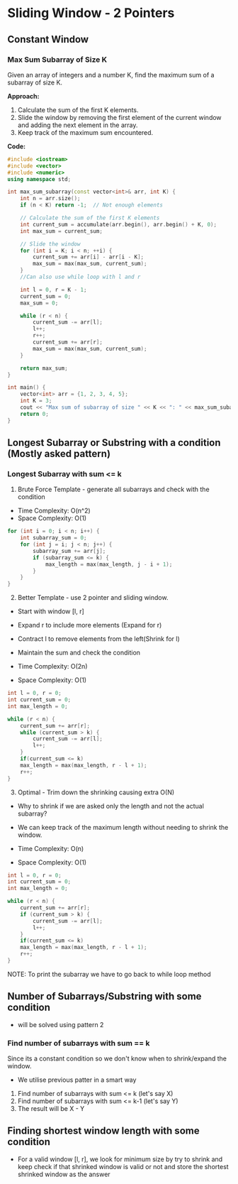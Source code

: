 # Sliding Window - 2 Pointers

## Constant Window

### Max Sum Subarray of Size K

Given an array of integers and a number K, find the maximum sum of a subarray of size K.

**Approach:**
1. Calculate the sum of the first K elements.
2. Slide the window by removing the first element of the current window and adding the next element in the array.
3. Keep track of the maximum sum encountered.

**Code:**
```cpp
#include <iostream>
#include <vector>
#include <numeric>
using namespace std;

int max_sum_subarray(const vector<int>& arr, int K) {
    int n = arr.size();
    if (n < K) return -1;  // Not enough elements

    // Calculate the sum of the first K elements
    int current_sum = accumulate(arr.begin(), arr.begin() + K, 0);
    int max_sum = current_sum;

    // Slide the window
    for (int i = K; i < n; ++i) {
        current_sum += arr[i] - arr[i - K];
        max_sum = max(max_sum, current_sum);
    }
    //Can also use while loop with l and r

    int l = 0, r = K - 1;
    current_sum = 0;
    max_sum = 0;

    while (r < n) {
        current_sum -= arr[l];
        l++;
        r++;
        current_sum += arr[r];
        max_sum = max(max_sum, current_sum);
    }

    return max_sum;
}

int main() {
    vector<int> arr = {1, 2, 3, 4, 5};
    int K = 3;
    cout << "Max sum of subarray of size " << K << ": " << max_sum_subarray(arr, K) << endl;
    return 0;
}
```

## Longest Subarray or Substring with a condition (Mostly asked pattern)

### Longest Subarray with sum <= k

1. Brute Force Template - generate all subarrays and check with the condition

- Time Complexity: O(n^2)
- Space Complexity: O(1)

```cpp
for (int i = 0; i < n; i++) {
    int subarray_sum = 0;
    for (int j = i; j < n; j++) {
        subarray_sum += arr[j];
        if (subarray_sum <= k) {
            max_length = max(max_length, j - i + 1);
        }
    }
}
```

2. Better Template - use 2 pointer and sliding window.


- Start with window [l, r]
- Expand r to include more elements (Expand for r)
- Contract l to remove elements from the left(Shrink for l)
- Maintain the sum and check the condition

- Time Complexity: O(2n)
- Space Complexity: O(1)

```cpp
int l = 0, r = 0;
int current_sum = 0;
int max_length = 0;

while (r < n) {
    current_sum += arr[r];
    while (current_sum > k) {
        current_sum -= arr[l];
        l++;
    }
    if(current_sum <= k)
    max_length = max(max_length, r - l + 1);
    r++;
}
```

3. Optimal - Trim down the shrinking causing extra O(N)

- Why to shrink if we are asked only the length and not the actual subarray?
- We can keep track of the maximum length without needing to shrink the window.

- Time Complexity: O(n)
- Space Complexity: O(1)

```cpp
int l = 0, r = 0;
int current_sum = 0;
int max_length = 0;

while (r < n) {
    current_sum += arr[r];
    if (current_sum > k) {
        current_sum -= arr[l];
        l++;
    }
    if(current_sum <= k)
    max_length = max(max_length, r - l + 1);
    r++;
}
```

NOTE: To print the subarray we have to go back to while loop method

## Number of Subarrays/Substring with some condition

- will be solved using pattern 2

### Find number of subarrays with sum == k

Since its a constant condition so we don't know when to shrink/expand the window.

- We utilise previous patter in a smart way

1. Find number of subarrays with sum <= k (let's say X)
2. Find number of subarrays with sum <= k-1 (let's say Y)
3. The result will be X - Y


## Finding shortest window length with some condition

- For a valid window [l, r], we look for minimum size by try to shrink and keep check if that shrinked window is valid or not and store the shortest shrinked window as the answer